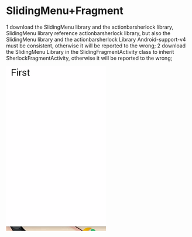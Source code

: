 # SlidingMenu+Fragment
1 download the SlidingMenu library and the actionbarsherlock library, SlidingMenu library reference actionbarsherlock library, but also the SlidingMenu library and the actionbarsherlock Library Android-support-v4 must be consistent, otherwise it will be reported to the wrong;
2 download the SlidingMenu Library in the SlidingFragmentActivity class to inherit SherlockFragmentActivity, otherwise it will be reported to the wrong;

![image](https://github.com/kathern/SlidingMenu-Fragment-Demo/blob/master/demo.gif)
